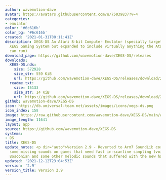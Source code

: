 ```yaml
---
author: wavemotion-dave
avatar: https://avatars.githubusercontent.com/u/75039837?v=4
categories:
- emulator
color: '#6c616b'
color_bg: '#6c616b'
created: '2021-01-31T00:11:41Z'
description: XEGS-DS An Atari 8-bit Computer Emulator (specially targeted for the
  XEGS Gaming System but expanded to include virtually anything the Atari 8-bit computers
  can run)
download_page: https://github.com/wavemotion-dave/XEGS-DS/releases
downloads:
  XEGS-DS.nds:
    size: 572928
    size_str: 559 KiB
    url: https://github.com/wavemotion-dave/XEGS-DS/releases/download/2.9/XEGS-DS.nds
  readme.txt:
    size: 15133
    size_str: 14 KiB
    url: https://github.com/wavemotion-dave/XEGS-DS/releases/download/2.9/readme.txt
github: wavemotion-dave/XEGS-DS
icon: https://db.universal-team.net/assets/images/icons/xegs-ds.png
icon_index: 158
image: https://raw.githubusercontent.com/wavemotion-dave/XEGS-DS/main/arm9/gfx/bgTop.png
image_length: 11641
layout: app
source: https://github.com/wavemotion-dave/XEGS-DS
systems:
- DS
title: XEGS-DS
update_notes: <p dir="auto">Version 2.9 - Reverted to Arm7 SoundLib core after discovering
  some missing sounds on games that need fast in-scanline sampling (voices in Berzerk,
  Bosconian and some other melodic sounds that suffered with the new handler).</p>
updated: '2021-12-12T23:04:53Z'
version: '2.9'
version_title: Version 2.9
---
```

